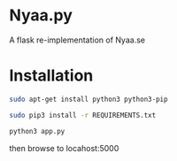 # Nyaa.py

A flask re-implementation of Nyaa.se

# Installation

```bash
sudo apt-get install python3 python3-pip

sudo pip3 install -r REQUIREMENTS.txt

python3 app.py
```

then browse to locahost:5000
